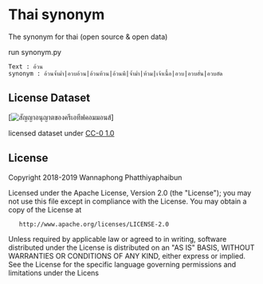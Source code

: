 # Thai synonym
The synonym for thai (open source &amp; open data)

run synonym.py
```
Text : อ้วน
synonym : อ้วนจ้ำม่ำ|อวบอ้วน|อ้วนท้วน|อ้วนพี|จ้ำม่ำ|ท้วม|เจ้าเนื้อ|อวบ|อวบอั๋น|อวบอัด
```

## License Dataset

[![สัญญาอนุญาตของครีเอทีฟคอมมอนส์](https://licensebuttons.net/p/zero/1.0/88x31.png)]

licensed dataset under [CC-0 1.0](https://creativecommons.org/publicdomain/zero/1.0/)

## License

   Copyright 2018-2019 Wannaphong Phatthiyaphaibun

   Licensed under the Apache License, Version 2.0 (the "License");
   you may not use this file except in compliance with the License.
   You may obtain a copy of the License at

       http://www.apache.org/licenses/LICENSE-2.0

   Unless required by applicable law or agreed to in writing, software
   distributed under the License is distributed on an "AS IS" BASIS,
   WITHOUT WARRANTIES OR CONDITIONS OF ANY KIND, either express or implied.
   See the License for the specific language governing permissions and
   limitations under the Licens
